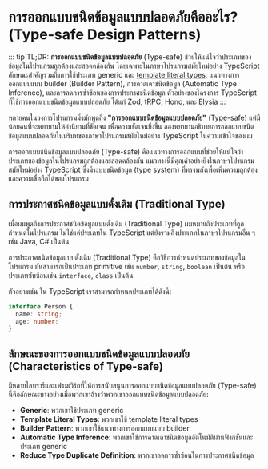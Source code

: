 # การออกแบบชนิดข้อมูลแบบปลอดภัยคืออะไร? (Type-safe Design Patterns)

::: tip TL;DR:
**การออกแบบชนิดข้อมูลแบบปลอดภัย** (Type-safe) ช่วยให้แน่ใจว่าประเภทของข้อมูลในโปรแกรมถูกต้องและสอดคล้องกัน โดยเฉพาะในภาษาโปรแกรมสมัยใหม่อย่าง TypeScript ลักษณะสำคัญรวมถึงการใช้ประเภท generic และ [template literal types](/data-structure/template-literal-types), แนวทางการออกแบบแบบ builder (Builder Pattern), การคาดเดาชนิดข้อมูล (Automatic Type Inference), และการลดการซ้ำซ้อนของการประกาศชนิดข้อมูล ตัวอย่างของโครงการ TypeScript ที่ใช้การออกแบบชนิดข้อมูลแบบปลอดภัย ได้แก่ Zod, tRPC, Hono, และ Elysia
:::

หลายคนในวงการโปรแกรมมิ่งมักพูดถึง **"การออกแบบชนิดข้อมูลแบบปลอดภัย"** (Type-safe) แต่มีน้อยคนที่จะพยายามให้คำนิยามที่ชัดเจน เพื่อความชัดเจนยิ่งขึ้น ลองพยายามอธิบายการออกแบบชนิดข้อมูลแบบปลอดภัยในบริบทของภาษาโปรแกรมสมัยใหม่อย่าง TypeScript ในความเข้าใจของผม

การออกแบบชนิดข้อมูลแบบปลอดภัย (Type-safe) คือแนวทางการออกแบบที่ช่วยให้แน่ใจว่าประเภทของข้อมูลในโปรแกรมถูกต้องและสอดคล้องกัน แนวทางนี้มีคุณค่าอย่างยิ่งในภาษาโปรแกรมสมัยใหม่อย่าง TypeScript ซึ่งมีระบบชนิดข้อมูล (type system) ที่ทรงพลังเพื่อเพิ่มความถูกต้องและความเชื่อถือได้ของโปรแกรม

## การประกาศชนิดข้อมูลแบบดั้งเดิม (Traditional Type)

เมื่อผมพูดถึงการประกาศชนิดข้อมูลแบบดั้งเดิม (Traditional Type) ผมหมายถึงประเภทที่ถูกกำหนดในโปรแกรม ไม่ใช่แค่ประเภทใน TypeScript แต่ยังรวมถึงประเภทในภาษาโปรแกรมอื่น ๆ เช่น Java, C# เป็นต้น

การประกาศชนิดข้อมูลแบบดั้งเดิม (Traditional Type) คือวิธีการกำหนดประเภทของข้อมูลในโปรแกรม มันสามารถเป็นประเภท primitive เช่น `number`, `string`, `boolean` เป็นต้น หรือประเภทซับซ้อนเช่น `interface`, `class` เป็นต้น

ตัวอย่างเช่น ใน TypeScript เราสามารถกำหนดประเภทได้ดังนี้:

```ts
interface Person {
  name: string;
  age: number;
}
```

## ลักษณะของการออกแบบชนิดข้อมูลแบบปลอดภัย (Characteristics of Type-safe)

มีหลายไลบรารีและเฟรมเวิร์กที่ให้การสนับสนุนการออกแบบชนิดข้อมูลแบบปลอดภัย (Type-safe) นี่คือลักษณะบางอย่างเมื่อพวกเขาอ้างว่าพวกเขาออกแบบชนิดข้อมูลแบบปลอดภัย:

- **Generic**: พวกเขาใช้ประเภท generic
- **Template Literal Types**: พวกเขาใช้ template literal types
- **Builder Pattern**: พวกเขาใช้แนวทางการออกแบบแบบ builder
- **Automatic Type Inference**: พวกเขาใช้การคาดเดาชนิดข้อมูลอัตโนมัติผ่านฟังก์ชันและประเภท generic
- **Reduce Type Duplicate Definition**: พวกเขาลดการซ้ำซ้อนในการประกาศชนิดข้อมูล